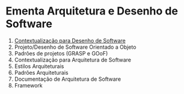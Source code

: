 # Ementa Arquitetura e Desenho de Software

1. [Contextualização para Desenho de Software](cont.md)
2. Projeto/Desenho de Software Orientado a Objeto
3. Padrões de projetos (GRASP e GOoF)
4. Contextualização para Arquitetura de Software
5. Estilos Arquiteturais
6. Padrões Arquiteturais
7. Documentação de Arquitetura de Software
8. Framework

